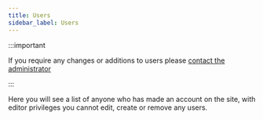 ```yaml
---
title: Users
sidebar_label: Users
---
```


:::important

If you require any changes or additions to users please [contact the administrator](contact.md 'admin contact')

:::

Here you will see a list of anyone who has made an account on the site, with editor privileges you cannot edit, create or remove any users.
